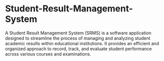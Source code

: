 # Student-Result-Management-System
A Student Result Management System (SRMS) is a software application designed to streamline the process of managing and analyzing student academic results within educational institutions. It provides an efficient and organized approach to record, track, and evaluate student performance across various courses and examinations.
